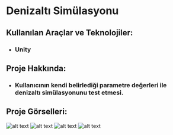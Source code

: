 # Denizaltı Simülasyonu
## Kullanılan Araçlar ve Teknolojiler:
* ### Unity
## Proje Hakkında:
* ### Kullanıcının kendi belirlediği parametre değerleri ile denizaltı simülasyonunu test etmesi.  
## Proje Görselleri:
![alt text](https://i.hizliresim.com/mbyeq5z.png)
![alt text](https://i.hizliresim.com/c7yrvjr.png)
![alt text](https://i.hizliresim.com/s9t1l3i.png)
![alt text](https://i.hizliresim.com/fvs112h.png)
